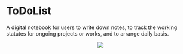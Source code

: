# ToDoList
 A digital notebook for users to write down notes, to track the working statutes for ongoing projects or works, and to arrange daily basis.

<p align="center">
  <img src=".WeChat Image_20221220225742.png">
</p>
